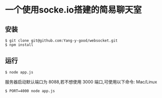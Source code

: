 # 一个使用socke.io搭建的简易聊天室
## 安装

```shell
$ git clone git@github.com:Yang-y-good/websocket.git
$ npm install
```

## 运行

```shell
$ node app.js
```

服务器启动默认端口为 8088,若不想使用 3000 端口,可使用以下命令: Mac/Linux

```shell
$ PORT=4000 node app.js
```
